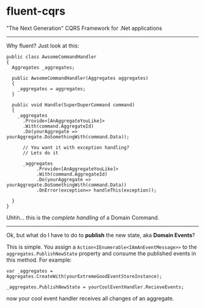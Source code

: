 # fluent-cqrs
"The Next Generation" CQRS Framework for .Net applications

---

Why fluent? Just look at this:

    public class AwsomeCommandHandler 
    {
      Aggregates _aggregates;
    
      public AwsomeCommandHandler(Aggregates aggregates)
      {
        _aggregates = aggregates;
      }
      
      public void Handle(SuperDuperCommand command)
      {
        _aggregates
          .Provide<[AnAggregateYouLike]>
          .With(command.AggregateId)
          .Do(yourAggregate => yourAggregate.DoSomethingWith(command.Data));

		  // You want it with exception handling?
		  // Lets do it

		  _aggregates
			   .Provide<[AnAggregateYouLike]>
			   .With(command.AggregateId)
			   .Do(yourAggregate => yourAggregate.DoSomethingWith(command.Data))
			   .OnError(exception=> handleThis(exception));

      }
    }

Uhhh... this is the *complete handling* of a Domain Command.

---

Ok, but what do I have to do to **publish** the new state, aka **Domain Events**?

This is simple. You assign a `Action<IEnumerable<IAmAnEventMessage>>` to the `aggregates.PublishNewState` property and consume the published events in this method. For example:

    var _aggregates = Aggregates.CreateWith(yourExtremeGoodEventStoreInstance);
    
    _aggregates.PublishNewState = yourCoolEventHandler.RecieveEvents;
    
now your cool event handler receives all changes of an aggregate.


